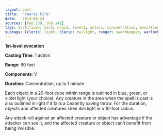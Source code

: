 ```yaml
---
layout: post
title:  "Faerie Fire"
date:   2014-08-24
sources: [PHB.239, SRD.141]
tags: [artificer, bard, druid, level1, action, concentration, evocation]
subtags: [cleric: light, cleric: twilight, ranger: swarmkeeper, warlock: fey]
---
```


**1st-level evocation**

**Casting Time**: 1 action

**Range**: 60 feet

**Components**: V

**Duration**: Concentration, up to 1 minute

Each object in a 20-foot cube within range is outlined in blue, green, or violet light (your choice). Any creature in the area when the spell is cast is also outlined in light if it fails a Dexterity saving throw. For the duration, objects and affected creatures shed dim light in a 10-foot radius.

Any attack roll against an affected creature or object has advantage if the attacker can see it, and the affected creature or object can’t benefit from being invisible.

